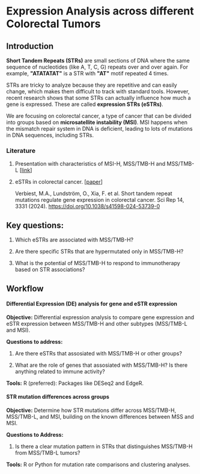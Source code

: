 # Expression Analysis across different Colorectal Tumors

## Introduction

**Short Tandem Repeats (STRs)** are small sections of DNA where the same sequence of nucleotides (like A, T, C, G) repeats over and over again. For example, **"ATATATAT"** is a STR with **"AT"** motif repeated 4 times. 

STRs are tricky to analyze because they are repetitive and can easily change, which makes them difficult to track with standard tools. However, recent research shows that some STRs can actually influence how much a gene is expressed. These are called **expression STRs (eSTRs)**. 

We are focusing on colorectal cancer, a type of cancer that can be divided into groups based on **microsatellite instability (MSI)**. MSI happens when the mismatch repair system in DNA is deficient, leading to lots of mutations in DNA sequences, including STRs. 


### Literature
1. Presentation with characteristics of MSI-H, MSS/TMB-H and MSS/TMB-L [[link](https://docs.google.com/presentation/d/1btpGaDmqaFcaVvUyUpp_v7kEHXu7n5NfMNS083s5adA/edit?usp=sharing)]
2. eSTRs in colorectal cancer. [[paper](https://doi.org/10.1038/s41598-024-53739-0)]

    Verbiest, M.A., Lundström, O., Xia, F. et al. Short tandem repeat mutations regulate gene expression in colorectal cancer. Sci Rep 14, 3331 (2024). https://doi.org/10.1038/s41598-024-53739-0




## Key questions:

1. Which eSTRs are associated with MSS/TMB-H? 

2. Are there specific STRs that are hypermutated only in MSS/TMB-H?

3. What is the potential of MSS/TMB-H to respond to immunotherapy based on STR associations?

## Workflow

#### Differential Expression (DE) analysis for gene and eSTR expression

**Objective:** Differential expression analysis to compare gene expression and eSTR expression between MSS/TMB-H and other subtypes (MSS/TMB-L and MSI).

**Questions to address:**

1. Are there eSTRs that assosiated with MSS/TMB-H or other groups?

2. What are the role of genes that assosiated with MSS/TMB-H? Is there anything related to immune activity?

**Tools:**
R (preferred): Packages like DESeq2 and EdgeR.


#### STR mutation differences across groups

**Objective:** Determine how STR mutations differ across MSS/TMB-H, MSS/TMB-L, and MSI, building on the known differences between MSS and MSI.

**Questions to Address:**

1. Is there a clear mutation pattern in STRs that distinguishes MSS/TMB-H from MSS/TMB-L tumors?

**Tools:**
R or Python for mutation rate comparisons and clustering analyses.

